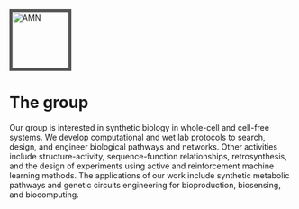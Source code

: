 <img src="https://jfaulon.com/wp-content/uploads/Image1-1.png![image](https://github.com/brsynth/.github/assets/28150216/bdf233a1-1dc5-45db-a501-f6595984a0fc)
" alt="AMN" width="100" style="border: 5px solid #555;"/>

# The group
Our group is interested in synthetic biology in whole-cell and cell-free systems.  We develop computational and wet lab protocols to search, design, and engineer biological pathways and networks. Other activities include structure-activity, sequence-function relationships, retrosynthesis, and the design of experiments using active and reinforcement machine learning methods. The applications of our work include synthetic metabolic pathways and genetic circuits engineering for bioproduction, biosensing, and biocomputing.
